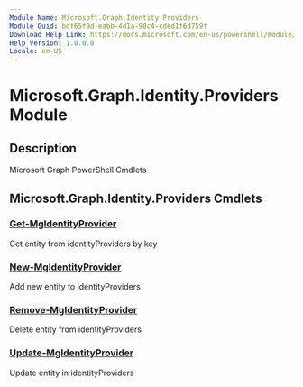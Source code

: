 ```yaml
---
Module Name: Microsoft.Graph.Identity.Providers
Module Guid: bdf65f9d-eabb-4d1a-90c4-cded1f6d759f
Download Help Link: https://docs.microsoft.com/en-us/powershell/module/microsoft.graph.identity.providers
Help Version: 1.0.0.0
Locale: en-US
---
```


# Microsoft.Graph.Identity.Providers Module
## Description
Microsoft Graph PowerShell Cmdlets

## Microsoft.Graph.Identity.Providers Cmdlets
### [Get-MgIdentityProvider](Get-MgIdentityProvider.md)
Get entity from identityProviders by key

### [New-MgIdentityProvider](New-MgIdentityProvider.md)
Add new entity to identityProviders

### [Remove-MgIdentityProvider](Remove-MgIdentityProvider.md)
Delete entity from identityProviders

### [Update-MgIdentityProvider](Update-MgIdentityProvider.md)
Update entity in identityProviders

